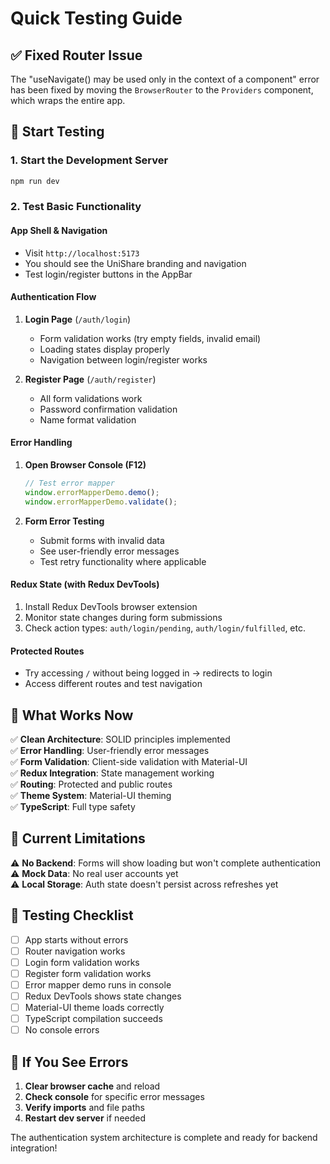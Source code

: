 # Quick Testing Guide

## ✅ Fixed Router Issue

The "useNavigate() may be used only in the context of a <Router> component" error has been fixed by moving the `BrowserRouter` to the `Providers` component, which wraps the entire app.

## 🚀 Start Testing

### 1. Start the Development Server
```powershell
npm run dev
```

### 2. Test Basic Functionality

#### **App Shell & Navigation**
- Visit `http://localhost:5173` 
- You should see the UniShare branding and navigation
- Test login/register buttons in the AppBar

#### **Authentication Flow**
1. **Login Page** (`/auth/login`)
   - Form validation works (try empty fields, invalid email)
   - Loading states display properly
   - Navigation between login/register works

2. **Register Page** (`/auth/register`)  
   - All form validations work
   - Password confirmation validation
   - Name format validation

#### **Error Handling**
1. **Open Browser Console (F12)**
   ```javascript
   // Test error mapper
   window.errorMapperDemo.demo();
   window.errorMapperDemo.validate();
   ```

2. **Form Error Testing**
   - Submit forms with invalid data
   - See user-friendly error messages
   - Test retry functionality where applicable

#### **Redux State (with Redux DevTools)**
1. Install Redux DevTools browser extension
2. Monitor state changes during form submissions
3. Check action types: `auth/login/pending`, `auth/login/fulfilled`, etc.

#### **Protected Routes**
- Try accessing `/` without being logged in → redirects to login
- Access different routes and test navigation

## 🎯 What Works Now

✅ **Clean Architecture**: SOLID principles implemented  
✅ **Error Handling**: User-friendly error messages  
✅ **Form Validation**: Client-side validation with Material-UI  
✅ **Redux Integration**: State management working  
✅ **Routing**: Protected and public routes  
✅ **Theme System**: Material-UI theming  
✅ **TypeScript**: Full type safety  

## 🔧 Current Limitations

⚠️ **No Backend**: Forms will show loading but won't complete authentication  
⚠️ **Mock Data**: No real user accounts yet  
⚠️ **Local Storage**: Auth state doesn't persist across refreshes yet  

## 📝 Testing Checklist

- [ ] App starts without errors
- [ ] Router navigation works
- [ ] Login form validation works
- [ ] Register form validation works  
- [ ] Error mapper demo runs in console
- [ ] Redux DevTools shows state changes
- [ ] Material-UI theme loads correctly
- [ ] TypeScript compilation succeeds
- [ ] No console errors

## 🐛 If You See Errors

1. **Clear browser cache** and reload
2. **Check console** for specific error messages
3. **Verify imports** and file paths
4. **Restart dev server** if needed

The authentication system architecture is complete and ready for backend integration!